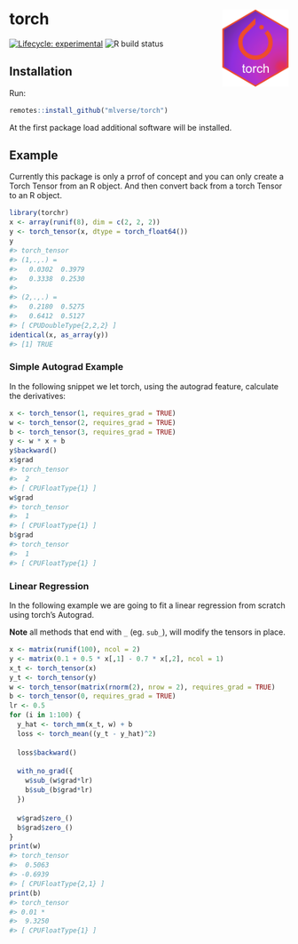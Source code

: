 
<!-- README.md is generated from README.Rmd. Please edit that file -->

# torch <a href='https://mlverse.github.io/torch'><img src='man/figures/torch.png' align="right" height="139" /></a>

[![Lifecycle:
experimental](https://img.shields.io/badge/lifecycle-experimental-orange.svg)](https://www.tidyverse.org/lifecycle/#experimental)
![R build
status](https://github.com/mlverse/torch/workflows/Test/badge.svg)

## Installation

Run:

``` r
remotes::install_github("mlverse/torch")
```

At the first package load additional software will be installed.

## Example

Currently this package is only a prrof of concept and you can only
create a Torch Tensor from an R object. And then convert back from a
torch Tensor to an R object.

``` r
library(torchr)
x <- array(runif(8), dim = c(2, 2, 2))
y <- torch_tensor(x, dtype = torch_float64())
y
#> torch_tensor 
#> (1,.,.) = 
#>   0.0302  0.3979
#>   0.3338  0.2530
#> 
#> (2,.,.) = 
#>   0.2180  0.5275
#>   0.6412  0.5127
#> [ CPUDoubleType{2,2,2} ]
identical(x, as_array(y))
#> [1] TRUE
```

### Simple Autograd Example

In the following snippet we let torch, using the autograd feature,
calculate the derivatives:

``` r
x <- torch_tensor(1, requires_grad = TRUE)
w <- torch_tensor(2, requires_grad = TRUE)
b <- torch_tensor(3, requires_grad = TRUE)
y <- w * x + b
y$backward()
x$grad
#> torch_tensor 
#>  2
#> [ CPUFloatType{1} ]
w$grad
#> torch_tensor 
#>  1
#> [ CPUFloatType{1} ]
b$grad
#> torch_tensor 
#>  1
#> [ CPUFloatType{1} ]
```

### Linear Regression

In the following example we are going to fit a linear regression from
scratch using torch’s Autograd.

**Note** all methods that end with `_` (eg. `sub_`), will modify the
tensors in place.

``` r
x <- matrix(runif(100), ncol = 2)
y <- matrix(0.1 + 0.5 * x[,1] - 0.7 * x[,2], ncol = 1)
x_t <- torch_tensor(x)
y_t <- torch_tensor(y)
w <- torch_tensor(matrix(rnorm(2), nrow = 2), requires_grad = TRUE)
b <- torch_tensor(0, requires_grad = TRUE)
lr <- 0.5
for (i in 1:100) {
  y_hat <- torch_mm(x_t, w) + b
  loss <- torch_mean((y_t - y_hat)^2)
  
  loss$backward()
  
  with_no_grad({
    w$sub_(w$grad*lr)
    b$sub_(b$grad*lr)   
  })
  
  w$grad$zero_()
  b$grad$zero_()
}
print(w)
#> torch_tensor 
#>  0.5063
#> -0.6939
#> [ CPUFloatType{2,1} ]
print(b) 
#> torch_tensor 
#> 0.01 *
#>  9.3250
#> [ CPUFloatType{1} ]
```
